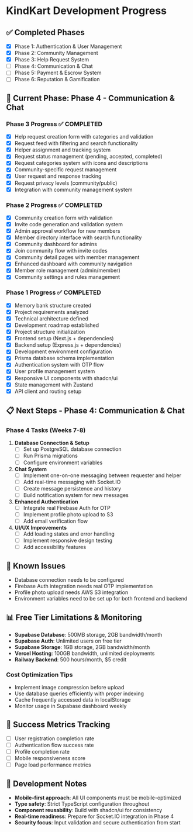 # KindKart Development Progress

## ✅ Completed Phases
- [x] Phase 1: Authentication & User Management
- [x] Phase 2: Community Management  
- [x] Phase 3: Help Request System
- [ ] Phase 4: Communication & Chat
- [ ] Phase 5: Payment & Escrow System
- [ ] Phase 6: Reputation & Gamification

## 🚧 Current Phase: Phase 4 - Communication & Chat

### Phase 3 Progress ✅ COMPLETED
- [x] Help request creation form with categories and validation
- [x] Request feed with filtering and search functionality
- [x] Helper assignment and tracking system
- [x] Request status management (pending, accepted, completed)
- [x] Request categories system with icons and descriptions
- [x] Community-specific request management
- [x] User request and response tracking
- [x] Request privacy levels (community/public)
- [x] Integration with community management system

### Phase 2 Progress ✅ COMPLETED
- [x] Community creation form with validation
- [x] Invite code generation and validation system
- [x] Admin approval workflow for new members
- [x] Member directory interface with search functionality
- [x] Community dashboard for admins
- [x] Join community flow with invite codes
- [x] Community detail pages with member management
- [x] Enhanced dashboard with community navigation
- [x] Member role management (admin/member)
- [x] Community settings and rules management

### Phase 1 Progress ✅ COMPLETED
- [x] Memory bank structure created
- [x] Project requirements analyzed
- [x] Technical architecture defined
- [x] Development roadmap established
- [x] Project structure initialization
- [x] Frontend setup (Next.js + dependencies)
- [x] Backend setup (Express.js + dependencies)
- [x] Development environment configuration
- [x] Prisma database schema implementation
- [x] Authentication system with OTP flow
- [x] User profile management system
- [x] Responsive UI components with shadcn/ui
- [x] State management with Zustand
- [x] API client and routing setup

## 📋 Next Steps - Phase 4: Communication & Chat

### Phase 4 Tasks (Weeks 7-8)
1. **Database Connection & Setup**
   - [ ] Set up PostgreSQL database connection
   - [ ] Run Prisma migrations
   - [ ] Configure environment variables

2. **Chat System**
   - [ ] Implement one-on-one messaging between requester and helper
   - [ ] Add real-time messaging with Socket.IO
   - [ ] Create message persistence and history
   - [ ] Build notification system for new messages

3. **Enhanced Authentication**
   - [ ] Integrate real Firebase Auth for OTP
   - [ ] Implement profile photo upload to S3
   - [ ] Add email verification flow

4. **UI/UX Improvements**
   - [ ] Add loading states and error handling
   - [ ] Implement responsive design testing
   - [ ] Add accessibility features

## 🐛 Known Issues
- Database connection needs to be configured
- Firebase Auth integration needs real OTP implementation
- Profile photo upload needs AWS S3 integration
- Environment variables need to be set up for both frontend and backend

## 📊 Free Tier Limitations & Monitoring
- **Supabase Database**: 500MB storage, 2GB bandwidth/month
- **Supabase Auth**: Unlimited users on free tier
- **Supabase Storage**: 1GB storage, 2GB bandwidth/month  
- **Vercel Hosting**: 100GB bandwidth, unlimited deployments
- **Railway Backend**: 500 hours/month, $5 credit

### Cost Optimization Tips
- Implement image compression before upload
- Use database queries efficiently with proper indexing
- Cache frequently accessed data in localStorage
- Monitor usage in Supabase dashboard weekly

## 🎯 Success Metrics Tracking
- [ ] User registration completion rate
- [ ] Authentication flow success rate
- [ ] Profile completion rate
- [ ] Mobile responsiveness score
- [ ] Page load performance metrics

## 📝 Development Notes
- **Mobile-first approach**: All UI components must be mobile-optimized
- **Type safety**: Strict TypeScript configuration throughout
- **Component reusability**: Build with shadcn/ui for consistency
- **Real-time readiness**: Prepare for Socket.IO integration in Phase 4
- **Security focus**: Input validation and secure authentication from start
